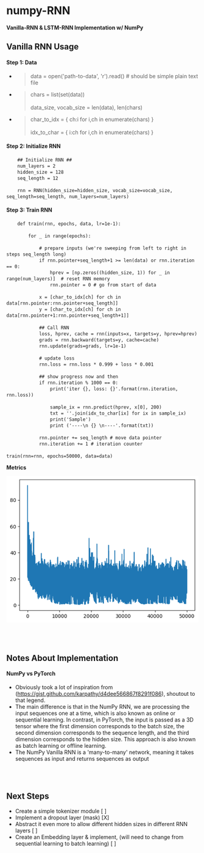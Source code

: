 # numpy-RNN
**Vanilla-RNN & LSTM-RNN Implementation w/ NumPy**


## Vanilla RNN Usage
#### Step 1: Data
* > data = open('path-to-data', 'r').read() # should be simple plain text file
* > chars = list(set(data)) <br> <br> data_size, vocab_size = len(data), len(chars) 
* > char_to_idx = { ch:i for i,ch in enumerate(chars) } <br> <br> idx_to_char = { i:ch for i,ch in enumerate(chars) }


#### Step 2: Initialize RNN
``` 
    ## Initialize RNN ##
    num_layers = 2
    hidden_size = 128
    seq_length = 12

    rnn = RNN(hidden_size=hidden_size, vocab_size=vocab_size, seq_length=seq_length, num_layers=num_layers)
```

#### Step 3: Train RNN

```
    def train(rnn, epochs, data, lr=1e-1):

        for _ in range(epochs):

            # prepare inputs (we're sweeping from left to right in steps seq_length long)
            if rnn.pointer+seq_length+1 >= len(data) or rnn.iteration == 0: 
                hprev = [np.zeros((hidden_size, 1)) for _ in range(num_layers)]  # reset RNN memory
                rnn.pointer = 0 # go from start of data

            x = [char_to_idx[ch] for ch in data[rnn.pointer:rnn.pointer+seq_length]]
            y = [char_to_idx[ch] for ch in data[rnn.pointer+1:rnn.pointer+seq_length+1]]

            ## Call RNN
            loss, hprev, cache = rnn(inputs=x, targets=y, hprev=hprev)
            grads = rnn.backward(targets=y, cache=cache)
            rnn.update(grads=grads, lr=1e-1)

            # update loss
            rnn.loss = rnn.loss * 0.999 + loss * 0.001

            ## show progress now and then
            if rnn.iteration % 1000 == 0: 
                print('iter {}, loss: {}'.format(rnn.iteration, rnn.loss))

                sample_ix = rnn.predict(hprev, x[0], 200)
                txt = ''.join(idx_to_char[ix] for ix in sample_ix)
                print('Sample')
                print ('----\n {} \n----'.format(txt))

            rnn.pointer += seq_length # move data pointer
            rnn.iteration += 1 # iteration counter  

train(rnn=rnn, epochs=50000, data=data)
```
**Metrics** 

![Loss](https://github.com/j0sephsasson/numpy-rnn/blob/main/loss.png?raw=true)

<br>
<br>

## Notes About Implementation
#### NumPy vs PyTorch 
* Obviously took a lot of inspiration from (https://gist.github.com/karpathy/d4dee566867f8291f086), shoutout to that legend.
* The main difference is that in the NumPy RNN, we are processing the input sequences one at a time, which is also known as online or sequential learning. In contrast, in PyTorch, the input is passed as a 3D tensor where the first dimension corresponds to the batch size, the second dimension corresponds to the sequence length, and the third dimension corresponds to the hidden size. This approach is also known as batch learning or offline learning.
* The NumPy Vanilla RNN is a 'many-to-many' network, meaning it takes sequences as input and returns sequences as output

<br>
<br>

## Next Steps
* Create a simple tokenizer module [ ]
* Implement a dropout layer (mask) [X]
* Abstract it even more to allow different hidden sizes in different RNN layers [ ]
* Create an Embedding layer & implement, (will need to change from sequential learning to batch learning) [ ]